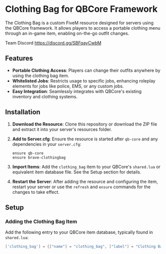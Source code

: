 # Clothing Bag for QBCore Framework

The Clothing Bag is a custom FiveM resource designed for servers using the QBCore framework. It allows players to access a portable clothing menu through an in-game item, enabling on-the-go outfit changes.

Team Discord 
https://discord.gg/SBFqayCwbM

## Features

- **Portable Clothing Access**: Players can change their outfits anywhere by using the clothing bag item.
- **Whitelisted Jobs**: Restricts usage to specific jobs, enhancing roleplay elements for jobs like police, EMS, or any custom jobs.
- **Easy Integration**: Seamlessly integrates with QBCore's existing inventory and clothing systems.

## Installation

1. **Download the Resource**: Clone this repository or download the ZIP file and extract it into your server's resources folder.

2. **Add to Server.cfg**: Ensure the resource is started after `qb-core` and any dependencies in your `server.cfg`:

    ```plaintext
    ensure qb-core
    ensure brave-clothingbag
    ```

3. **Import Items**: Add the `clothing_bag` item to your QBCore's `shared.lua` or equivalent item database file. See the Setup section for details.

4. **Restart the Server**: After adding the resource and configuring the item, restart your server or use the `refresh` and `ensure` commands for the changes to take effect.

## Setup

### Adding the Clothing Bag Item

Add the following entry to your QBCore item database, typically found in `shared.lua`:

```lua
['clothing_bag'] = {["name"] = "clothing_bag", ["label"] = "Clothing Bag", ["weight"] = 500, ["type"] = "item", ["image"] = "clothing_bag.png", ["unique"] = true, ["useable"] = true, ["shouldClose"] = true, ["description"] = "A bag to change your clothes on the go."}


